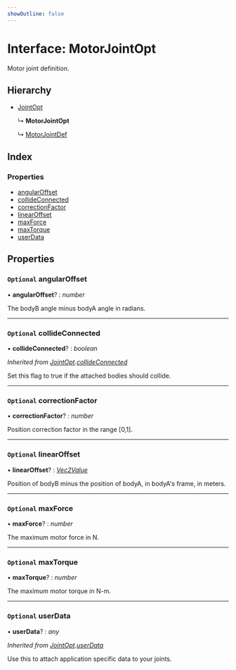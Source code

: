 ```yaml
---
showOutline: false
---
```


# Interface: MotorJointOpt

Motor joint definition.

## Hierarchy

* [JointOpt](/api/interfaces/jointopt)

  ↳ **MotorJointOpt**

  ↳ [MotorJointDef](/api/interfaces/motorjointdef)

## Index

### Properties

* [angularOffset](/api/interfaces/motorjointopt#optional-angularoffset)
* [collideConnected](/api/interfaces/motorjointopt#optional-collideconnected)
* [correctionFactor](/api/interfaces/motorjointopt#optional-correctionfactor)
* [linearOffset](/api/interfaces/motorjointopt#optional-linearoffset)
* [maxForce](/api/interfaces/motorjointopt#optional-maxforce)
* [maxTorque](/api/interfaces/motorjointopt#optional-maxtorque)
* [userData](/api/interfaces/motorjointopt#optional-userdata)

## Properties

### `Optional` angularOffset

• **angularOffset**? : *number*

The bodyB angle minus bodyA angle in radians.

___

### `Optional` collideConnected

• **collideConnected**? : *boolean*

*Inherited from [JointOpt](/api/interfaces/jointopt).[collideConnected](/api/interfaces/jointopt#optional-collideconnected)*

Set this flag to true if the attached bodies
should collide.

___

### `Optional` correctionFactor

• **correctionFactor**? : *number*

Position correction factor in the range [0,1].

___

### `Optional` linearOffset

• **linearOffset**? : *[Vec2Value](/api/interfaces/vec2value)*

Position of bodyB minus the position of bodyA, in bodyA's frame, in meters.

___

### `Optional` maxForce

• **maxForce**? : *number*

The maximum motor force in N.

___

### `Optional` maxTorque

• **maxTorque**? : *number*

The maximum motor torque in N-m.

___

### `Optional` userData

• **userData**? : *any*

*Inherited from [JointOpt](/api/interfaces/jointopt).[userData](/api/interfaces/jointopt#optional-userdata)*

Use this to attach application specific data to your joints.
